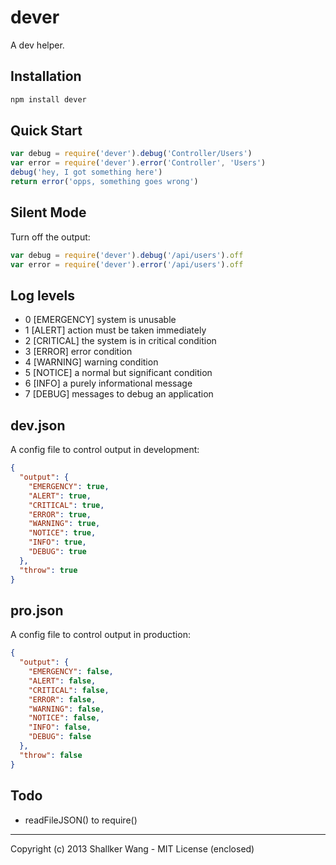 dever
==========

A dev helper.


## Installation
```bash
npm install dever
```

## Quick Start
```javascript
var debug = require('dever').debug('Controller/Users')
var error = require('dever').error('Controller', 'Users')
debug('hey, I got something here')
return error('opps, something goes wrong')
```

## Silent Mode
Turn off the output:
```javascript
var debug = require('dever').debug('/api/users').off
var error = require('dever').error('/api/users').off
```

## Log levels
* 0 [EMERGENCY] system is unusable  
* 1 [ALERT] action must be taken immediately  
* 2 [CRITICAL] the system is in critical condition  
* 3 [ERROR] error condition  
* 4 [WARNING] warning condition  
* 5 [NOTICE] a normal but significant condition  
* 6 [INFO] a purely informational message  
* 7 [DEBUG] messages to debug an application  

## dev.json
A config file to control output in development:
```json
{
  "output": {
    "EMERGENCY": true,
    "ALERT": true,
    "CRITICAL": true,
    "ERROR": true,
    "WARNING": true,
    "NOTICE": true,
    "INFO": true,
    "DEBUG": true 
  },
  "throw": true
}
```

## pro.json
A config file to control output in production:
```json
{
  "output": {
    "EMERGENCY": false,
    "ALERT": false,
    "CRITICAL": false,
    "ERROR": false,
    "WARNING": false,
    "NOTICE": false,
    "INFO": false,
    "DEBUG": false 
  },
  "throw": false
}
```

## Todo
* readFileJSON() to require()

---

Copyright (c) 2013 Shallker Wang - MIT License (enclosed)

